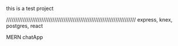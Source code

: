 this is a test project

//////////////////////////////////////////////////////////////////////
express, knex, postgres, react

MERN chatApp
